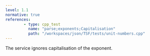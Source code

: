 ```yaml
---
level: 1.1
normative: true
references:
        - type: cpp_test
          name: "parse;exponents;Capitalisation"
          path: "/workspaces/json/TSF/tests/unit-numbers.cpp"
---
```


The service ignores capitalisation of the exponent.